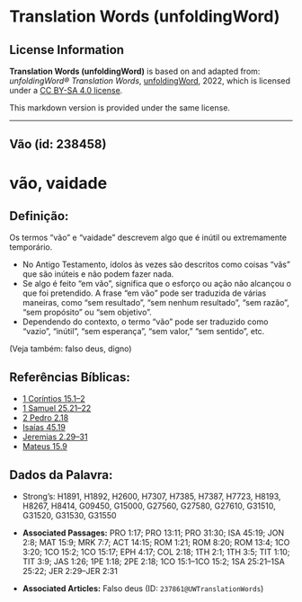 # Translation Words (unfoldingWord)

## License Information

**Translation Words (unfoldingWord)** is based on and adapted from: _unfoldingWord® Translation Words_, [unfoldingWord](https://unfoldingword.org/utw), 2022, which is licensed under a [CC BY-SA 4.0 license](https://creativecommons.org/licenses/by-sa/4.0/legalcode.en).

This markdown version is provided under the same license.



--------------------------------

## Vão (id: 238458)

vão, vaidade
============

Definição:
----------

Os termos “vão” e “vaidade” descrevem algo que é inútil ou extremamente temporário.

* No Antigo Testamento, ídolos às vezes são descritos como coisas “vãs” que são inúteis e não podem fazer nada.
* Se algo é feito “em vão”, significa que o esforço ou ação não alcançou o que foi pretendido. A frase “em vão” pode ser traduzida de várias maneiras, como “sem resultado”, “sem nenhum resultado”, “sem razão”, “sem propósito” ou “sem objetivo”.
* Dependendo do contexto, o termo “vão” pode ser traduzido como “vazio”, “inútil”, “sem esperança”, “sem valor,” “sem sentido”, etc.

(Veja também: falso deus, digno)

Referências Bíblicas:
---------------------

* [1 Coríntios 15\.1–2](https://ref.ly/1Cor15:1-1Cor15:2)
* [1 Samuel 25\.21–22](https://ref.ly/1Sam25:21-1Sam25:22)
* [2 Pedro 2\.18](https://ref.ly/2Pet2:18)
* [Isaías 45\.19](https://ref.ly/Isa45:19)
* [Jeremias 2\.29–31](https://ref.ly/Jer2:29-Jer2:31)
* [Mateus 15\.9](https://ref.ly/Matt15:9)

Dados da Palavra:
-----------------

* Strong’s: H1891, H1892, H2600, H7307, H7385, H7387, H7723, H8193, H8267, H8414, G09450, G15000, G27560, G27580, G27610, G31510, G31520, G31530, G31550

* **Associated Passages:** PRO 1:17; PRO 13:11; PRO 31:30; ISA 45:19; JON 2:8; MAT 15:9; MRK 7:7; ACT 14:15; ROM 1:21; ROM 8:20; ROM 13:4; 1CO 3:20; 1CO 15:2; 1CO 15:17; EPH 4:17; COL 2:18; 1TH 2:1; 1TH 3:5; TIT 1:10; TIT 3:9; JAS 1:26; 1PE 1:18; 2PE 2:18; 1CO 15:1–1CO 15:2; 1SA 25:21–1SA 25:22; JER 2:29–JER 2:31
* **Associated Articles:** Falso deus (ID: `237861@UWTranslationWords`)

